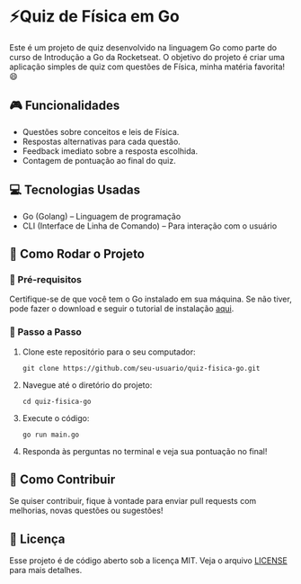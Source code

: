 # ⚡Quiz de Física em Go
Este é um projeto de quiz desenvolvido na linguagem Go como parte do curso de Introdução a Go da Rocketseat. O objetivo do projeto é criar uma aplicação simples de quiz com questões de Física, minha matéria favorita! 😄

## 🎮 Funcionalidades 
- Questões sobre conceitos e leis de Física.
- Respostas alternativas para cada questão.
- Feedback imediato sobre a resposta escolhida.
- Contagem de pontuação ao final do quiz.

## 💻 Tecnologias Usadas
- Go (Golang) – Linguagem de programação
- CLI (Interface de Linha de Comando) – Para interação com o usuário

## 🚀 Como Rodar o Projeto
### 🔧 Pré-requisitos
Certifique-se de que você tem o Go instalado em sua máquina. Se não tiver, pode fazer o download e seguir o tutorial de instalação [aqui](https://golang.org/doc/install).
### 📝 Passo a Passo
1. Clone este repositório para o seu computador:

    ```git clone https://github.com/seu-usuario/quiz-fisica-go.git```

2. Navegue até o diretório do projeto:

    ```cd quiz-fisica-go```

3. Execute o código:

    ```go run main.go```

4. Responda às perguntas no terminal e veja sua pontuação no final!

## 🤝 Como Contribuir 
Se quiser contribuir, fique à vontade para enviar pull requests com melhorias, novas questões ou sugestões!

## 📜 Licença 
Esse projeto é de código aberto sob a licença MIT. Veja o arquivo [LICENSE](LICENSE) para mais detalhes.
